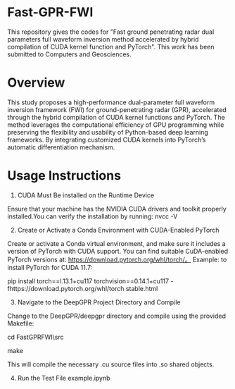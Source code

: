 # Fast-GPR-FWI
This repository gives the codes for "Fast ground penetrating radar dual parameters full waveform inversion method accelerated by hybrid compilation of CUDA kernel function and PyTorch". This work has been submitted to Computers and Geosciences.

# Overview
This study proposes a high-performance dual-parameter full waveform inversion framework (FWI) for ground-penetrating radar (GPR), accelerated through the hybrid compilation of CUDA kernel functions and PyTorch. The method leverages the computational efficiency of GPU programming while preserving the flexibility and usability of Python-based deep learning frameworks. By integrating customized CUDA kernels into PyTorch’s automatic differentiation mechanism.

# Usage Instructions
1. CUDA Must Be installed on the Runtime Device

Ensure that your machine has the NVIDlA CUDA drivers and toolkit properly installed.You can verify the installation by running: nvcc -V

2. Create or Activate a Conda Environment with CUDA-Enabled PyTorch

Create or activate a Conda virtual environment, and make sure it includes a version of PyTorch with CUDA support. You can find suitable CuDA-enabled PyTorch versions at: https://download.pytorch.org/whl/torch/。 Example: to install PyTorch for CUDA 11.7:

pip install torch==l.13.1+cu117 torchvision==0.14.1+cu117 -fhttps://download.pytorch.org/whl/torch stable.html

3. Navigate to the DeepGPR Project Directory and Compile

Change to the DeepGPR/deepgpr directory and compile using the provided Makefile:

cd FastGPRFWI\src

make

This will compile the necessary .cu source files into .so shared objects.

4. Run the Test File example.ipynb
